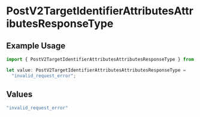 # PostV2TargetIdentifierAttributesAttributesResponseType

## Example Usage

```typescript
import { PostV2TargetIdentifierAttributesAttributesResponseType } from "attio-js/models/errors";

let value: PostV2TargetIdentifierAttributesAttributesResponseType =
  "invalid_request_error";
```

## Values

```typescript
"invalid_request_error"
```